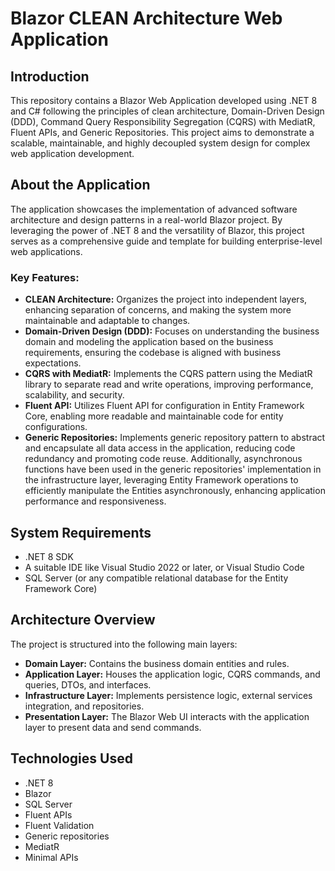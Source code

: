 # Blazor CLEAN Architecture Web Application

## Introduction

This repository contains a Blazor Web Application developed using .NET 8 and C# following the principles of clean architecture, Domain-Driven Design (DDD), Command Query Responsibility Segregation (CQRS) with MediatR, Fluent APIs, and Generic Repositories. This project aims to demonstrate a scalable, maintainable, and highly decoupled system design for complex web application development.

## About the Application

The application showcases the implementation of advanced software architecture and design patterns in a real-world Blazor project. By leveraging the power of .NET 8 and the versatility of Blazor, this project serves as a comprehensive guide and template for building enterprise-level web applications.

### Key Features:

- **CLEAN Architecture:** Organizes the project into independent layers, enhancing separation of concerns, and making the system more maintainable and adaptable to changes.
- **Domain-Driven Design (DDD):** Focuses on understanding the business domain and modeling the application based on the business requirements, ensuring the codebase is aligned with business expectations.
- **CQRS with MediatR:** Implements the CQRS pattern using the MediatR library to separate read and write operations, improving performance, scalability, and security.
- **Fluent API:** Utilizes Fluent API for configuration in Entity Framework Core, enabling more readable and maintainable code for entity configurations.
- **Generic Repositories:** Implements generic repository pattern to abstract and encapsulate all data access in the application, reducing code redundancy and promoting code reuse. Additionally, asynchronous functions have been used in the generic repositories' implementation in the infrastructure layer, leveraging Entity Framework operations to efficiently manipulate the Entities asynchronously, enhancing application performance and responsiveness.

## System Requirements

- .NET 8 SDK
- A suitable IDE like Visual Studio 2022 or later, or Visual Studio Code
- SQL Server (or any compatible relational database for the Entity Framework Core)

## Architecture Overview

The project is structured into the following main layers:

- **Domain Layer:** Contains the business domain entities and rules.
- **Application Layer:** Houses the application logic, CQRS commands, and queries, DTOs, and interfaces.
- **Infrastructure Layer:** Implements persistence logic, external services integration, and repositories.
- **Presentation Layer:** The Blazor Web UI interacts with the application layer to present data and send commands.

## Technologies Used

- .NET 8
- Blazor
- SQL Server
- Fluent APIs
- Fluent Validation
- Generic repositories
- MediatR
- Minimal APIs
